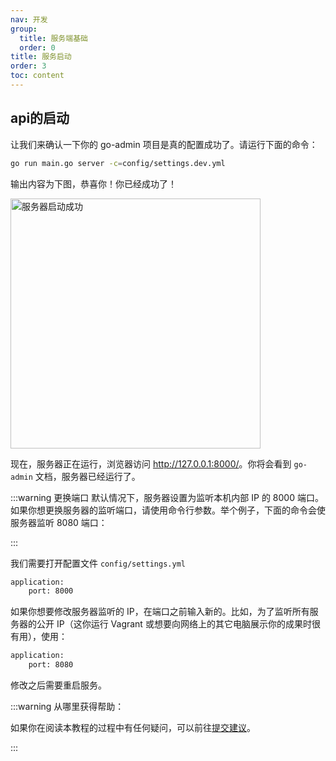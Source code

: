 ```yaml
---
nav: 开发
group:
  title: 服务端基础
  order: 0
title: 服务启动
order: 3
toc: content
---
```


## api的启动

让我们来确认一下你的 go-admin 项目是真的配置成功了。请运行下面的命令：

```bash
go run main.go server -c=config/settings.dev.yml
```

输出内容为下图，恭喜你！你已经成功了！

<img src="https://doc-image.zhangwj.com/img/serversuccessv1.1.0.png" alt="服务器启动成功" width="400px" />

现在，服务器正在运行，浏览器访问 <http://127.0.0.1:8000/>。你将会看到 `go-admin` 文档，服务器已经运行了。

:::warning
更换端口
默认情况下，服务器设置为监听本机内部 IP 的 8000 端口。
如果你想更换服务器的监听端口，请使用命令行参数。举个例子，下面的命令会使服务器监听 8080 端口：

:::

我们需要打开配置文件 `config/settings.yml`

```bash
application:
    port: 8000
```

如果你想要修改服务器监听的 IP，在端口之前输入新的。比如，为了监听所有服务器的公开 IP（这你运行 Vagrant 或想要向网络上的其它电脑展示你的成果时很有用），使用：

```bash
application:
    port: 8080
```

修改之后需要重启服务。

:::warning
从哪里获得帮助：

如果你在阅读本教程的过程中有任何疑问，可以前往[提交建议](https://github.com/go-admin-team/go-admin/issues/new)。

:::
